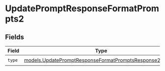 # UpdatePromptResponseFormatPrompts2


## Fields

| Field                                                                                                                    | Type                                                                                                                     | Required                                                                                                                 | Description                                                                                                              |
| ------------------------------------------------------------------------------------------------------------------------ | ------------------------------------------------------------------------------------------------------------------------ | ------------------------------------------------------------------------------------------------------------------------ | ------------------------------------------------------------------------------------------------------------------------ |
| `type`                                                                                                                   | [models.UpdatePromptResponseFormatPromptsResponse200Type](../models/updatepromptresponseformatpromptsresponse200type.md) | :heavy_check_mark:                                                                                                       | N/A                                                                                                                      |